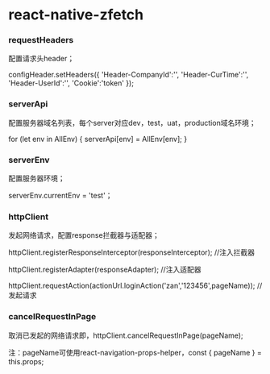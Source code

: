 # react-native-zfetch


### requestHeaders

配置请求头header；

configHeader.setHeaders({
    'Header-CompanyId':'',
    'Header-CurTime':'',
    'Header-UserId':'',
    'Cookie':'token'
});

### serverApi

配置服务器域名列表，每个server对应dev，test，uat，production域名环境；

for (let env in AllEnv) {
  serverApi[env] = AllEnv[env];
}

### serverEnv

配置服务器环境；

serverEnv.currentEnv = 'test'；

### httpClient

发起网络请求，配置response拦截器与适配器；

httpClient.registerResponseInterceptor(responseInterceptor); //注入拦截器

httpClient.registerAdapter(responseAdapter); //注入适配器

httpClient.requestAction(actionUrl.loginAction('zan','123456',pageName)); //发起请求

### cancelRequestInPage

取消已发起的网络请求即，httpClient.cancelRequestInPage(pageName);

注：pageName可使用react-navigation-props-helper，const { pageName } = this.props;
